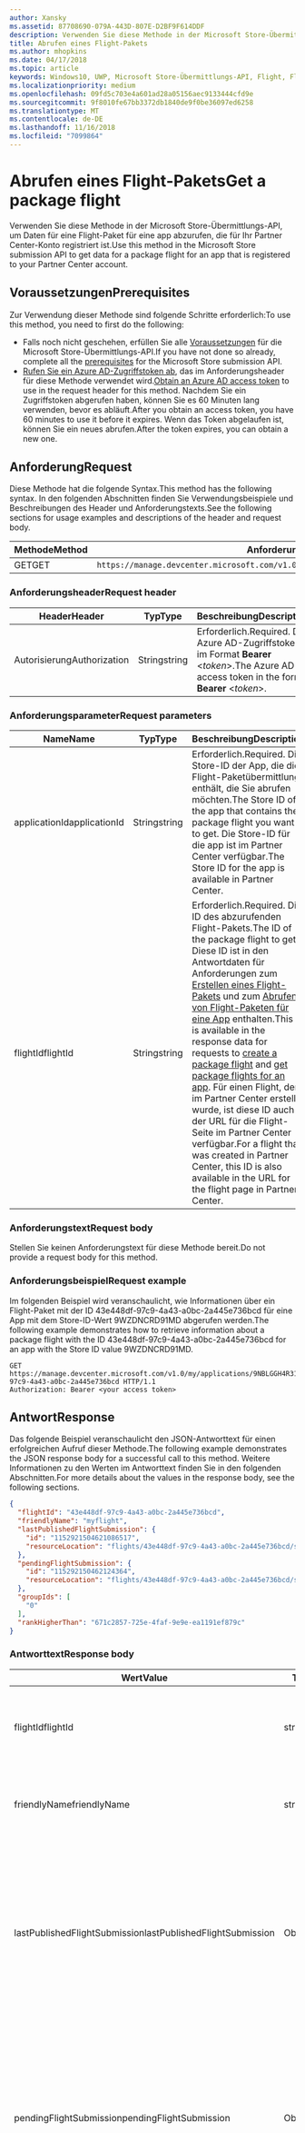 ```yaml
---
author: Xansky
ms.assetid: 87708690-079A-443D-807E-D2BF9F614DDF
description: Verwenden Sie diese Methode in der Microsoft Store-Übermittlungs-API, um Daten für eine Flight-Paket für eine app abzurufen, die für Ihr Partner Center-Konto registriert ist.
title: Abrufen eines Flight-Pakets
ms.author: mhopkins
ms.date: 04/17/2018
ms.topic: article
keywords: Windows10, UWP, Microsoft Store-Übermittlungs-API, Flight, Flight-Pakete
ms.localizationpriority: medium
ms.openlocfilehash: 09fd5c703e4a601ad28a05156aec9133444cfd9e
ms.sourcegitcommit: 9f8010fe67bb3372db1840de9f0be36097ed6258
ms.translationtype: MT
ms.contentlocale: de-DE
ms.lasthandoff: 11/16/2018
ms.locfileid: "7099864"
---
```

# <a name="get-a-package-flight"></a><span data-ttu-id="1c8f9-104">Abrufen eines Flight-Pakets</span><span class="sxs-lookup"><span data-stu-id="1c8f9-104">Get a package flight</span></span>

<span data-ttu-id="1c8f9-105">Verwenden Sie diese Methode in der Microsoft Store-Übermittlungs-API, um Daten für eine Flight-Paket für eine app abzurufen, die für Ihr Partner Center-Konto registriert ist.</span><span class="sxs-lookup"><span data-stu-id="1c8f9-105">Use this method in the Microsoft Store submission API to get data for a package flight for an app that is registered to your Partner Center account.</span></span>

## <a name="prerequisites"></a><span data-ttu-id="1c8f9-106">Voraussetzungen</span><span class="sxs-lookup"><span data-stu-id="1c8f9-106">Prerequisites</span></span>

<span data-ttu-id="1c8f9-107">Zur Verwendung dieser Methode sind folgende Schritte erforderlich:</span><span class="sxs-lookup"><span data-stu-id="1c8f9-107">To use this method, you need to first do the following:</span></span>

* <span data-ttu-id="1c8f9-108">Falls noch nicht geschehen, erfüllen Sie alle [Voraussetzungen](create-and-manage-submissions-using-windows-store-services.md#prerequisites) für die Microsoft Store-Übermittlungs-API.</span><span class="sxs-lookup"><span data-stu-id="1c8f9-108">If you have not done so already, complete all the [prerequisites](create-and-manage-submissions-using-windows-store-services.md#prerequisites) for the Microsoft Store submission API.</span></span>
* <span data-ttu-id="1c8f9-109">[Rufen Sie ein Azure AD-Zugriffstoken ab](create-and-manage-submissions-using-windows-store-services.md#obtain-an-azure-ad-access-token), das im Anforderungsheader für diese Methode verwendet wird.</span><span class="sxs-lookup"><span data-stu-id="1c8f9-109">[Obtain an Azure AD access token](create-and-manage-submissions-using-windows-store-services.md#obtain-an-azure-ad-access-token) to use in the request header for this method.</span></span> <span data-ttu-id="1c8f9-110">Nachdem Sie ein Zugriffstoken abgerufen haben, können Sie es 60 Minuten lang verwenden, bevor es abläuft.</span><span class="sxs-lookup"><span data-stu-id="1c8f9-110">After you obtain an access token, you have 60 minutes to use it before it expires.</span></span> <span data-ttu-id="1c8f9-111">Wenn das Token abgelaufen ist, können Sie ein neues abrufen.</span><span class="sxs-lookup"><span data-stu-id="1c8f9-111">After the token expires, you can obtain a new one.</span></span>

## <a name="request"></a><span data-ttu-id="1c8f9-112">Anforderung</span><span class="sxs-lookup"><span data-stu-id="1c8f9-112">Request</span></span>

<span data-ttu-id="1c8f9-113">Diese Methode hat die folgende Syntax.</span><span class="sxs-lookup"><span data-stu-id="1c8f9-113">This method has the following syntax.</span></span> <span data-ttu-id="1c8f9-114">In den folgenden Abschnitten finden Sie Verwendungsbeispiele und Beschreibungen des Header und Anforderungstexts.</span><span class="sxs-lookup"><span data-stu-id="1c8f9-114">See the following sections for usage examples and descriptions of the header and request body.</span></span>

| <span data-ttu-id="1c8f9-115">Methode</span><span class="sxs-lookup"><span data-stu-id="1c8f9-115">Method</span></span> | <span data-ttu-id="1c8f9-116">Anforderungs-URI</span><span class="sxs-lookup"><span data-stu-id="1c8f9-116">Request URI</span></span>                                                      |
|--------|------------------------------------------------------------------|
| <span data-ttu-id="1c8f9-117">GET</span><span class="sxs-lookup"><span data-stu-id="1c8f9-117">GET</span></span>    | ```https://manage.devcenter.microsoft.com/v1.0/my/applications/{applicationId}/flights/{flightId}``` |


### <a name="request-header"></a><span data-ttu-id="1c8f9-118">Anforderungsheader</span><span class="sxs-lookup"><span data-stu-id="1c8f9-118">Request header</span></span>

| <span data-ttu-id="1c8f9-119">Header</span><span class="sxs-lookup"><span data-stu-id="1c8f9-119">Header</span></span>        | <span data-ttu-id="1c8f9-120">Typ</span><span class="sxs-lookup"><span data-stu-id="1c8f9-120">Type</span></span>   | <span data-ttu-id="1c8f9-121">Beschreibung</span><span class="sxs-lookup"><span data-stu-id="1c8f9-121">Description</span></span>                                                                 |
|---------------|--------|-----------------------------------------------------------------------------|
| <span data-ttu-id="1c8f9-122">Autorisierung</span><span class="sxs-lookup"><span data-stu-id="1c8f9-122">Authorization</span></span> | <span data-ttu-id="1c8f9-123">String</span><span class="sxs-lookup"><span data-stu-id="1c8f9-123">string</span></span> | <span data-ttu-id="1c8f9-124">Erforderlich.</span><span class="sxs-lookup"><span data-stu-id="1c8f9-124">Required.</span></span> <span data-ttu-id="1c8f9-125">Das Azure AD-Zugriffstoken im Format **Bearer** &lt;*token*&gt;.</span><span class="sxs-lookup"><span data-stu-id="1c8f9-125">The Azure AD access token in the form **Bearer** &lt;*token*&gt;.</span></span> |


### <a name="request-parameters"></a><span data-ttu-id="1c8f9-126">Anforderungsparameter</span><span class="sxs-lookup"><span data-stu-id="1c8f9-126">Request parameters</span></span>

| <span data-ttu-id="1c8f9-127">Name</span><span class="sxs-lookup"><span data-stu-id="1c8f9-127">Name</span></span>        | <span data-ttu-id="1c8f9-128">Typ</span><span class="sxs-lookup"><span data-stu-id="1c8f9-128">Type</span></span>   | <span data-ttu-id="1c8f9-129">Beschreibung</span><span class="sxs-lookup"><span data-stu-id="1c8f9-129">Description</span></span>                                                                 |
|---------------|--------|-----------------------------------------------------------------------------|
| <span data-ttu-id="1c8f9-130">applicationId</span><span class="sxs-lookup"><span data-stu-id="1c8f9-130">applicationId</span></span> | <span data-ttu-id="1c8f9-131">String</span><span class="sxs-lookup"><span data-stu-id="1c8f9-131">string</span></span> | <span data-ttu-id="1c8f9-132">Erforderlich.</span><span class="sxs-lookup"><span data-stu-id="1c8f9-132">Required.</span></span> <span data-ttu-id="1c8f9-133">Die Store-ID der App, die die Flight-Paketübermittlung enthält, die Sie abrufen möchten.</span><span class="sxs-lookup"><span data-stu-id="1c8f9-133">The Store ID of the app that contains the package flight you want to get.</span></span> <span data-ttu-id="1c8f9-134">Die Store-ID für die app ist im Partner Center verfügbar.</span><span class="sxs-lookup"><span data-stu-id="1c8f9-134">The Store ID for the app is available in Partner Center.</span></span>  |
| <span data-ttu-id="1c8f9-135">flightId</span><span class="sxs-lookup"><span data-stu-id="1c8f9-135">flightId</span></span> | <span data-ttu-id="1c8f9-136">String</span><span class="sxs-lookup"><span data-stu-id="1c8f9-136">string</span></span> | <span data-ttu-id="1c8f9-137">Erforderlich.</span><span class="sxs-lookup"><span data-stu-id="1c8f9-137">Required.</span></span> <span data-ttu-id="1c8f9-138">Die ID des abzurufenden Flight-Pakets.</span><span class="sxs-lookup"><span data-stu-id="1c8f9-138">The ID of the package flight to get.</span></span> <span data-ttu-id="1c8f9-139">Diese ID ist in den Antwortdaten für Anforderungen zum [Erstellen eines Flight-Pakets](create-a-flight.md) und zum [Abrufen von Flight-Paketen für eine App](get-flights-for-an-app.md) enthalten.</span><span class="sxs-lookup"><span data-stu-id="1c8f9-139">This ID is available in the response data for requests to [create a package flight](create-a-flight.md) and [get package flights for an app](get-flights-for-an-app.md).</span></span> <span data-ttu-id="1c8f9-140">Für einen Flight, der im Partner Center erstellt wurde, ist diese ID auch in der URL für die Flight-Seite im Partner Center verfügbar.</span><span class="sxs-lookup"><span data-stu-id="1c8f9-140">For a flight that was created in Partner Center, this ID is also available in the URL for the flight page in Partner Center.</span></span>  |


### <a name="request-body"></a><span data-ttu-id="1c8f9-141">Anforderungstext</span><span class="sxs-lookup"><span data-stu-id="1c8f9-141">Request body</span></span>

<span data-ttu-id="1c8f9-142">Stellen Sie keinen Anforderungstext für diese Methode bereit.</span><span class="sxs-lookup"><span data-stu-id="1c8f9-142">Do not provide a request body for this method.</span></span>

### <a name="request-example"></a><span data-ttu-id="1c8f9-143">Anforderungsbeispiel</span><span class="sxs-lookup"><span data-stu-id="1c8f9-143">Request example</span></span>

<span data-ttu-id="1c8f9-144">Im folgenden Beispiel wird veranschaulicht, wie Informationen über ein Flight-Paket mit der ID 43e448df-97c9-4a43-a0bc-2a445e736bcd für eine App mit dem Store-ID-Wert 9WZDNCRD91MD abgerufen werden.</span><span class="sxs-lookup"><span data-stu-id="1c8f9-144">The following example demonstrates how to retrieve information about a package flight with the ID 43e448df-97c9-4a43-a0bc-2a445e736bcd for an app with the Store ID value 9WZDNCRD91MD.</span></span>

```
GET https://manage.devcenter.microsoft.com/v1.0/my/applications/9NBLGGH4R315/flights/43e448df-97c9-4a43-a0bc-2a445e736bcd HTTP/1.1
Authorization: Bearer <your access token>
```

## <a name="response"></a><span data-ttu-id="1c8f9-145">Antwort</span><span class="sxs-lookup"><span data-stu-id="1c8f9-145">Response</span></span>

<span data-ttu-id="1c8f9-146">Das folgende Beispiel veranschaulicht den JSON-Antworttext für einen erfolgreichen Aufruf dieser Methode.</span><span class="sxs-lookup"><span data-stu-id="1c8f9-146">The following example demonstrates the JSON response body for a successful call to this method.</span></span> <span data-ttu-id="1c8f9-147">Weitere Informationen zu den Werten im Antworttext finden Sie in den folgenden Abschnitten.</span><span class="sxs-lookup"><span data-stu-id="1c8f9-147">For more details about the values in the response body, see the following sections.</span></span>

```json
{
  "flightId": "43e448df-97c9-4a43-a0bc-2a445e736bcd",
  "friendlyName": "myflight",
  "lastPublishedFlightSubmission": {
    "id": "1152921504621086517",
    "resourceLocation": "flights/43e448df-97c9-4a43-a0bc-2a445e736bcd/submissions/1152921504621086517"
  },
  "pendingFlightSubmission": {
    "id": "115292150462124364",
    "resourceLocation": "flights/43e448df-97c9-4a43-a0bc-2a445e736bcd/submissions/1152921504621243647"
  },
  "groupIds": [
    "0"
  ],
  "rankHigherThan": "671c2857-725e-4faf-9e9e-ea1191ef879c"
}
```

### <a name="response-body"></a><span data-ttu-id="1c8f9-148">Antworttext</span><span class="sxs-lookup"><span data-stu-id="1c8f9-148">Response body</span></span>

| <span data-ttu-id="1c8f9-149">Wert</span><span class="sxs-lookup"><span data-stu-id="1c8f9-149">Value</span></span>      | <span data-ttu-id="1c8f9-150">Typ</span><span class="sxs-lookup"><span data-stu-id="1c8f9-150">Type</span></span>   | <span data-ttu-id="1c8f9-151">Beschreibung</span><span class="sxs-lookup"><span data-stu-id="1c8f9-151">Description</span></span>                                                                                                                                                                                                                                                                         |
|------------|--------|----------------------------------------------------------------------------------------------------------------------------------------------------------------------------------------------------------------------------------------------------------------------------------------|
| <span data-ttu-id="1c8f9-152">flightId</span><span class="sxs-lookup"><span data-stu-id="1c8f9-152">flightId</span></span>            | <span data-ttu-id="1c8f9-153">string</span><span class="sxs-lookup"><span data-stu-id="1c8f9-153">string</span></span>  | <span data-ttu-id="1c8f9-154">Die ID für das Flight-Paket.</span><span class="sxs-lookup"><span data-stu-id="1c8f9-154">The ID for the package flight.</span></span> <span data-ttu-id="1c8f9-155">Dieser Wert wird vom Partner Center bereitgestellt.</span><span class="sxs-lookup"><span data-stu-id="1c8f9-155">This value is supplied by Partner Center.</span></span>  |
| <span data-ttu-id="1c8f9-156">friendlyName</span><span class="sxs-lookup"><span data-stu-id="1c8f9-156">friendlyName</span></span>           | <span data-ttu-id="1c8f9-157">string</span><span class="sxs-lookup"><span data-stu-id="1c8f9-157">string</span></span>  | <span data-ttu-id="1c8f9-158">Der Name des Flight-Pakets nach Vorgabe des Entwicklers.</span><span class="sxs-lookup"><span data-stu-id="1c8f9-158">The name of the package flight, as specified by the developer.</span></span>   |  
| <span data-ttu-id="1c8f9-159">lastPublishedFlightSubmission</span><span class="sxs-lookup"><span data-stu-id="1c8f9-159">lastPublishedFlightSubmission</span></span>       | <span data-ttu-id="1c8f9-160">Objekt</span><span class="sxs-lookup"><span data-stu-id="1c8f9-160">object</span></span> | <span data-ttu-id="1c8f9-161">Ein Objekt, das Informationen über die letzte veröffentlichte Übermittlung für das Flight-Paket enthält.</span><span class="sxs-lookup"><span data-stu-id="1c8f9-161">An object that provides information about the last published submission for the package flight.</span></span> <span data-ttu-id="1c8f9-162">Weitere Informationen finden Sie unten im Abschnitt [Übermittlungsobjekt](#submission_object).</span><span class="sxs-lookup"><span data-stu-id="1c8f9-162">For more information, see the [Submission object](#submission_object) section below.</span></span>  |
| <span data-ttu-id="1c8f9-163">pendingFlightSubmission</span><span class="sxs-lookup"><span data-stu-id="1c8f9-163">pendingFlightSubmission</span></span>        | <span data-ttu-id="1c8f9-164">Objekt</span><span class="sxs-lookup"><span data-stu-id="1c8f9-164">object</span></span>  |  <span data-ttu-id="1c8f9-165">Ein Objekt, das Informationen über die aktuell ausstehende Übermittlung für das Flight-Paket enthält.</span><span class="sxs-lookup"><span data-stu-id="1c8f9-165">An object that provides information about the current pending submission for the package flight.</span></span> <span data-ttu-id="1c8f9-166">Weitere Informationen finden Sie unten im Abschnitt [Übermittlungsobjekt](#submission_object).</span><span class="sxs-lookup"><span data-stu-id="1c8f9-166">For more information, see the [Submission object](#submission_object) section below.</span></span>  |   
| <span data-ttu-id="1c8f9-167">groupIds</span><span class="sxs-lookup"><span data-stu-id="1c8f9-167">groupIds</span></span>           | <span data-ttu-id="1c8f9-168">array</span><span class="sxs-lookup"><span data-stu-id="1c8f9-168">array</span></span>  | <span data-ttu-id="1c8f9-169">Ein Array von Zeichenfolgen, die die IDs der Test-Flight-Gruppen enthalten, die dem Flight-Paket zugeordnet sind.</span><span class="sxs-lookup"><span data-stu-id="1c8f9-169">An array of strings that contain the IDs of the flight groups that are associated with the package flight.</span></span> <span data-ttu-id="1c8f9-170">Weitere Informationen zu Test-Flight-Gruppen finden Sie unter [Flight-Pakete](https://msdn.microsoft.com/windows/uwp/publish/package-flights).</span><span class="sxs-lookup"><span data-stu-id="1c8f9-170">For more information about flight groups, see [Package flights](https://msdn.microsoft.com/windows/uwp/publish/package-flights).</span></span>   |
| <span data-ttu-id="1c8f9-171">rankHigherThan</span><span class="sxs-lookup"><span data-stu-id="1c8f9-171">rankHigherThan</span></span>           | <span data-ttu-id="1c8f9-172">string</span><span class="sxs-lookup"><span data-stu-id="1c8f9-172">string</span></span>  | <span data-ttu-id="1c8f9-173">Der Anzeigename des Flight-Pakets, das den unmittelbar niedrigeren Rang als das aktuelle Flight-Paket erhält.</span><span class="sxs-lookup"><span data-stu-id="1c8f9-173">The friendly name of the package flight that is ranked immediately lower than the current package flight.</span></span> <span data-ttu-id="1c8f9-174">Weitere Informationen zur Bewertung von Test-Flight-Gruppen finden Sie unter [Flight-Pakete](https://msdn.microsoft.com/windows/uwp/publish/package-flights).</span><span class="sxs-lookup"><span data-stu-id="1c8f9-174">For more information about ranking flight groups, see [Package flights](https://msdn.microsoft.com/windows/uwp/publish/package-flights).</span></span>  |


<span id="submission_object" />

### <a name="submission-object"></a><span data-ttu-id="1c8f9-175">Übermittlungsobjekt</span><span class="sxs-lookup"><span data-stu-id="1c8f9-175">Submission object</span></span>

<span data-ttu-id="1c8f9-176">Die Werte *LastPublishedFlightSubmission* und *PendingFlightSubmission* im Antworttext enthalten Objekte mit Ressourceninformationen über eine Übermittlung für das Flight-Paket.</span><span class="sxs-lookup"><span data-stu-id="1c8f9-176">The *lastPublishedFlightSubmission* and *pendingFlightSubmission* values in the response body contain objects that provide resource information about a submission for the package flight.</span></span> <span data-ttu-id="1c8f9-177">Diese Objekte enthalten folgende Werte.</span><span class="sxs-lookup"><span data-stu-id="1c8f9-177">These objects have the following values.</span></span>

| <span data-ttu-id="1c8f9-178">Wert</span><span class="sxs-lookup"><span data-stu-id="1c8f9-178">Value</span></span>           | <span data-ttu-id="1c8f9-179">Typ</span><span class="sxs-lookup"><span data-stu-id="1c8f9-179">Type</span></span>    | <span data-ttu-id="1c8f9-180">Beschreibung</span><span class="sxs-lookup"><span data-stu-id="1c8f9-180">Description</span></span>                                                                                                                                                                                                                          |
|-----------------|---------|--------------------------------------------------------------------------------------------------------------------------------------------------------------------------------------------------------------------------------------|
| <span data-ttu-id="1c8f9-181">id</span><span class="sxs-lookup"><span data-stu-id="1c8f9-181">id</span></span>            | <span data-ttu-id="1c8f9-182">string</span><span class="sxs-lookup"><span data-stu-id="1c8f9-182">string</span></span>  | <span data-ttu-id="1c8f9-183">Die ID der Übermittlung.</span><span class="sxs-lookup"><span data-stu-id="1c8f9-183">The ID of the submission.</span></span>    |
| <span data-ttu-id="1c8f9-184">resourceLocation</span><span class="sxs-lookup"><span data-stu-id="1c8f9-184">resourceLocation</span></span>   | <span data-ttu-id="1c8f9-185">string</span><span class="sxs-lookup"><span data-stu-id="1c8f9-185">string</span></span>  | <span data-ttu-id="1c8f9-186">Ein relativer Pfad, den Sie an den Basisanforderungs-URI ```https://manage.devcenter.microsoft.com/v1.0/my/``` anfügen können, um die vollständigen Daten für die Übermittlung abzurufen.</span><span class="sxs-lookup"><span data-stu-id="1c8f9-186">A relative path that you can append to the base ```https://manage.devcenter.microsoft.com/v1.0/my/``` request URI to retrieve the complete data for the submission.</span></span>               |


## <a name="error-codes"></a><span data-ttu-id="1c8f9-187">Fehlercodes</span><span class="sxs-lookup"><span data-stu-id="1c8f9-187">Error codes</span></span>

<span data-ttu-id="1c8f9-188">Wenn die Anforderung nicht erfolgreich abgeschlossen werden kann, enthält die Antwort einen der folgenden HTTP-Fehlercodes.</span><span class="sxs-lookup"><span data-stu-id="1c8f9-188">If the request cannot be successfully completed, the response will contain one of the following HTTP error codes.</span></span>

| <span data-ttu-id="1c8f9-189">Fehlercode</span><span class="sxs-lookup"><span data-stu-id="1c8f9-189">Error code</span></span> |  <span data-ttu-id="1c8f9-190">Beschreibung</span><span class="sxs-lookup"><span data-stu-id="1c8f9-190">Description</span></span>     |
|--------|---------------------  |
| <span data-ttu-id="1c8f9-191">400</span><span class="sxs-lookup"><span data-stu-id="1c8f9-191">400</span></span>  | <span data-ttu-id="1c8f9-192">Die Anforderung ist ungültig.</span><span class="sxs-lookup"><span data-stu-id="1c8f9-192">The request is invalid.</span></span> |
| <span data-ttu-id="1c8f9-193">404</span><span class="sxs-lookup"><span data-stu-id="1c8f9-193">404</span></span>  | <span data-ttu-id="1c8f9-194">Das angegebene Flight-Paket konnte nicht gefunden werden.</span><span class="sxs-lookup"><span data-stu-id="1c8f9-194">The specified package flight could not be found.</span></span>   |   
| <span data-ttu-id="1c8f9-195">409</span><span class="sxs-lookup"><span data-stu-id="1c8f9-195">409</span></span>  | <span data-ttu-id="1c8f9-196">Die app verwendet ein Partner Center-Feature, das [derzeit nicht von der Microsoft Store-Übermittlungs-API unterstützt](create-and-manage-submissions-using-windows-store-services.md#not_supported)wird.</span><span class="sxs-lookup"><span data-stu-id="1c8f9-196">The app uses a Partner Center feature that is [currently not supported by the Microsoft Store submission API](create-and-manage-submissions-using-windows-store-services.md#not_supported).</span></span> |                                                                                                 


## <a name="related-topics"></a><span data-ttu-id="1c8f9-197">Verwandte Themen</span><span class="sxs-lookup"><span data-stu-id="1c8f9-197">Related topics</span></span>

* [<span data-ttu-id="1c8f9-198">Erstellen und Verwalten von Übermittlungen mit Microsoft Store-Diensten</span><span class="sxs-lookup"><span data-stu-id="1c8f9-198">Create and manage submissions using Microsoft Store services</span></span>](create-and-manage-submissions-using-windows-store-services.md)
* [<span data-ttu-id="1c8f9-199">Erstellen eines Flight-Pakets</span><span class="sxs-lookup"><span data-stu-id="1c8f9-199">Create a package flight</span></span>](create-a-flight.md)
* [<span data-ttu-id="1c8f9-200">Löschen eines Flight-Pakets</span><span class="sxs-lookup"><span data-stu-id="1c8f9-200">Delete a package flight</span></span>](delete-a-flight.md)
